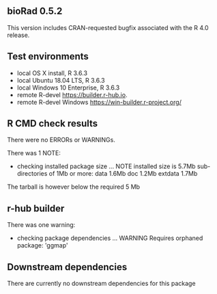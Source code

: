 ## bioRad 0.5.2
This version includes CRAN-requested bugfix associated with the
R 4.0 release.

## Test environments
* local OS X install, R 3.6.3
* local Ubuntu 18.04 LTS, R 3.6.3
* local Windows 10 Enterprise, R 3.6.3
* remote R-devel https://builder.r-hub.io.
* remote R-devel Windows https://win-builder.r-project.org/

## R CMD check results
There were no ERRORs or WARNINGs. 

There was 1 NOTE:

* checking installed package size ... NOTE
  installed size is  5.7Mb
  sub-directories of 1Mb or more:
    data      1.6Mb
    doc       1.2Mb
    extdata   1.7Mb

The tarball is however below the required 5 Mb

## r-hub builder
There was one warning:

* checking package dependencies ... WARNING
Requires orphaned package: 'ggmap'

## Downstream dependencies
There are currently no downstream dependencies for this package
